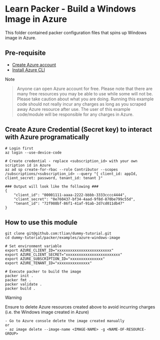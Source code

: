 # Learn Packer - Build a Windows Image in Azure

This folder contained packer configuration files that spins up Windows image in Azure.


## Pre-requisite
- [Create Azure account](https://azure.microsoft.com/en-us/Free)
- [Install Azure CLI](https://learn.microsoft.com/en-us/cli/azure/install-azure-cli)


> [!NOTE]

> Anyone can open Azure account for free. Please note that there are many free resources you may be able to use while some will not be. Please take caution about what you are doing. Running this example code should not really incur any charges as long as you scraped away Azure resource after use. The user of this example code/module will be responsible for any charges in Azure.

## Create Azure Credential (Secret key) to interact with Azure programatically
```
# Login first
az login --use-device-code

# Create credential - replace <subscription_id> with your own scription id in Azure
az ad sp create-for-rbac --role Contributor --scopes /subscriptions/<subscription_id> --query "{ client_id: appId, client_secret: password, tenant_id: tenant }"

### Output will look like the following ###
{
    "client_id": "00001111-aaaa-2222-bbbb-3333cccc4444",
    "client_secret": "0e760437-bf34-4aad-9f8d-870be799c55d",
    "tenant_id": "72f988bf-86f1-41af-91ab-2d7cd011db47"
}
```

## How to use this module
```
git clone git@github.com:tlian/dummy-tutorial.git
cd dummy-tutorial/packer/examples/azure-windows-image

# Set environment variable
export AZURE_CLIENT_ID="xxxxxxxxxxxxxxxxxxxxxxxxx"
export AZURE_CLIENT_SECRET="xxxxxxxxxxxxxxxxxxxxxxxxx"
export AZURE_SUBSCRIPTION_ID="xxxxxxxxxxxxxxx"
export AZURE_TENANT_ID="xxxxxxxxxxxxxxx"

# Execute packer to build the image
packer init .
packer fmt .
packer validate .
packer build .
```

> [!WARNING]
Ensure to delete Azure resources created above to avoid incurring charges (i.e. the Windows image created in Azure)
 ```
 - Go to Azure console delete the image created manually
 or
 - az image delete --image-name <IMAGE-NAME> -g <NAME-OF-RESOURCE-GROUP>
```